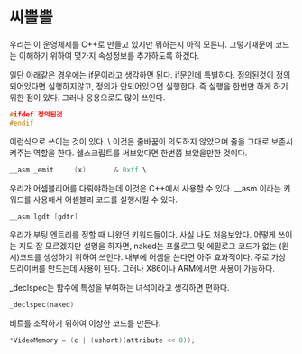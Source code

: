 # 씨쁠쁠

우리는 이 운영체제를 C++로 만들고 있지만 뭐하는지 아직 모른다. 그렇기때문에 코드는 이해하기 위하여 몇가지 속성정보를 추가하도록 하겠다.

일단 아래같은 경우에는 if문이라고 생각하면 된다. if문인데 특별하다. 정의된것이 정의되어있다면 실행하지않고, 정의가 안되어있으면 실행한다. 즉 실행을 한번만 하게 하기 위한 점이 있다. 그러나 응용으로도 많이 쓰인다.

```c++
#ifdef 정의된것
#endif
```

이런식으로 쓰이는 것이 있다. \ 이것은 줄바꿈이 의도하지 않았으며 줄을 그대로 보존시켜주는 역할을 한다. 쉘스크립트를 써보았다면 한번쯤 보았을만한 것이다.

```c++
__asm _emit     (x)       & 0xff \
```

우리가 어셈블리어를 다뤄야하는데 이것은 C++에서 사용할 수 있다. __asm 이라는 키워드를 사용해서 어셈블리 코드를 실행시킬 수 있다.

```c++
__asm lgdt [gdtr]
```

우리가 부팅 엔트리를 정할 때 나왔던 키워드들이다. 사실 나도 처음보았다. 어떻게 쓰이는 지도 잘 모르겠지만 설명을 하자면, naked는 프롤로그 및 에필로그 코드가 없는 (원시)코드를 생성하기 위하여 쓰인다. 내부에 어셈을 쓴다면 아주 효과적이다. 주로 가상 드라이버를 만드는데 사용이 된다. 그러나 X86이나 ARM에서만 사용이 가능하다.

_declspec는 함수에 특성을 부여하는 녀석이라고 생각하면 편하다.

```c++
_declspec(naked)
```

비트를 조작하기 위하여 이상한 코드를 만든다.

```c++
*VideoMemory = (c | (ushort)(attribute << 8));
```